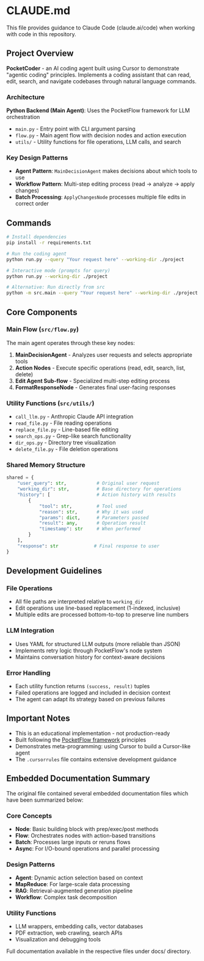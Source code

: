 # CLAUDE.md

This file provides guidance to Claude Code (claude.ai/code) when working with code in this repository.

## Project Overview

**PocketCoder** - an AI coding agent built using Cursor to demonstrate "agentic coding" principles. Implements a coding assistant that can read, edit, search, and navigate codebases through natural language commands.

### Architecture

**Python Backend (Main Agent)**: Uses the PocketFlow framework for LLM orchestration
- `main.py` - Entry point with CLI argument parsing
- `flow.py` - Main agent flow with decision nodes and action execution
- `utils/` - Utility functions for file operations, LLM calls, and search

### Key Design Patterns

- **Agent Pattern**: `MainDecisionAgent` makes decisions about which tools to use
- **Workflow Pattern**: Multi-step editing process (read → analyze → apply changes)
- **Batch Processing**: `ApplyChangesNode` processes multiple file edits in correct order

## Commands

```bash
# Install dependencies
pip install -r requirements.txt

# Run the coding agent
python run.py --query "Your request here" --working-dir ./project

# Interactive mode (prompts for query)
python run.py --working-dir ./project

# Alternative: Run directly from src
python -m src.main --query "Your request here" --working-dir ./project
```

## Core Components

### Main Flow (`src/flow.py`)

The main agent operates through these key nodes:
1. **MainDecisionAgent** - Analyzes user requests and selects appropriate tools
2. **Action Nodes** - Execute specific operations (read, edit, search, list, delete)
3. **Edit Agent Sub-flow** - Specialized multi-step editing process
4. **FormatResponseNode** - Generates final user-facing responses

### Utility Functions (`src/utils/`)
- `call_llm.py` - Anthropic Claude API integration
- `read_file.py` - File reading operations
- `replace_file.py` - Line-based file editing
- `search_ops.py` - Grep-like search functionality
- `dir_ops.py` - Directory tree visualization
- `delete_file.py` - File deletion operations

### Shared Memory Structure
```python
shared = {
    "user_query": str,           # Original user request
    "working_dir": str,          # Base directory for operations
    "history": [                 # Action history with results
        {
            "tool": str,         # Tool used
            "reason": str,       # Why it was used
            "params": dict,      # Parameters passed
            "result": any,       # Operation result
            "timestamp": str     # When performed
        }
    ],
    "response": str             # Final response to user
}
```

## Development Guidelines

### File Operations
- All file paths are interpreted relative to `working_dir`
- Edit operations use line-based replacement (1-indexed, inclusive)
- Multiple edits are processed bottom-to-top to preserve line numbers

### LLM Integration
- Uses YAML for structured LLM outputs (more reliable than JSON)
- Implements retry logic through PocketFlow's node system
- Maintains conversation history for context-aware decisions

### Error Handling
- Each utility function returns `(success, result)` tuples
- Failed operations are logged and included in decision context
- The agent can adapt its strategy based on previous failures

## Important Notes
- This is an educational implementation - not production-ready
- Built following the [PocketFlow framework](https://github.com/The-Pocket/PocketFlow) principles
- Demonstrates meta-programming: using Cursor to build a Cursor-like agent
- The `.cursorrules` file contains extensive development guidance

## Embedded Documentation Summary

The original file contained several embedded documentation files which have been summarized below:

### Core Concepts
- **Node**: Basic building block with prep/exec/post methods
- **Flow**: Orchestrates nodes with action-based transitions
- **Batch**: Processes large inputs or reruns flows
- **Async**: For I/O-bound operations and parallel processing

### Design Patterns
- **Agent**: Dynamic action selection based on context
- **MapReduce**: For large-scale data processing
- **RAG**: Retrieval-augmented generation pipeline
- **Workflow**: Complex task decomposition

### Utility Functions
- LLM wrappers, embedding calls, vector databases
- PDF extraction, web crawling, search APIs
- Visualization and debugging tools

Full documentation available in the respective files under docs/ directory.
